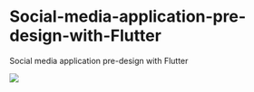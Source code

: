 # Social-media-application-pre-design-with-Flutter
 Social media application pre-design with Flutter
 
 <img src="https://i.imgur.com/mQQCGnj.jpg"/>

